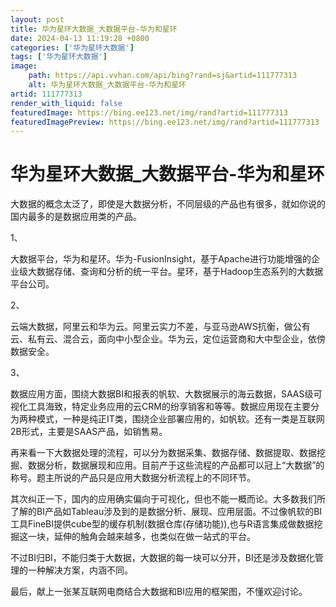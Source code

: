 ```yaml
---
layout: post
title: 华为星环大数据_大数据平台-华为和星环
date: 2024-04-13 11:19:28 +0800
categories: ['华为星环大数据']
tags: ['华为星环大数据']
image:
    path: https://api.vvhan.com/api/bing?rand=sj&artid=111777313
    alt: 华为星环大数据_大数据平台-华为和星环
artid: 111777313
render_with_liquid: false
featuredImage: https://bing.ee123.net/img/rand?artid=111777313
featuredImagePreview: https://bing.ee123.net/img/rand?artid=111777313
---
```


# 华为星环大数据\_大数据平台-华为和星环

大数据的概念太泛了，即使是大数据分析，不同层级的产品也有很多，就如你说的国内最多的是数据应用类的产品。

1、

大数据平台，华为和星环。华为-FusionInsight，基于Apache进行功能增强的企业级大数据存储、查询和分析的统一平台。星环，基于Hadoop生态系列的大数据平台公司。

2、

云端大数据，阿里云和华为云。阿里云实力不差，与亚马逊AWS抗衡，做公有云、私有云、混合云，面向中小型企业。华为云，定位运营商和大中型企业，依傍数据安全。

3、

数据应用方面，围绕大数据BI和报表的帆软、大数据展示的海云数据，SAAS级可视化工具海致，特定业务应用的云CRM的纷享销客和等等。数据应用现在主要分为两种模式，一种是纯正IT类，围绕企业部署应用的，如帆软。还有一类是互联网2B形式，主要是SAAS产品，如销售易。

再来看一下大数据处理的流程，可以分为数据采集、数据存储、数据提取、数据挖掘、数据分析，数据展现和应用。目前产于这些流程的产品都可以冠上“大数据”的称号。题主所说的产品只是应用大数据分析流程上的不同环节。

其次纠正一下，国内的应用确实偏向于可视化，但也不能一概而论。大多数我们所了解的BI产品如Tableau涉及到的是数据分析、展现、应用层面。不过像帆软的BI工具FineBI提供cube型的缓存机制(数据仓库(存储功能)),也与R语言集成做数据挖掘这一块，延伸的触角会越来越多，也类似在做一站式的平台。

不过BI归BI，不能归类于大数据，大数据的每一块可以分开，BI还是涉及数据化管理的一种解决方案，内涵不同。

最后，献上一张某互联网电商结合大数据和BI应用的框架图，不懂欢迎讨论。

![]()